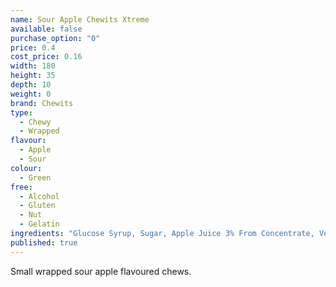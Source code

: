 ```yaml
---
name: Sour Apple Chewits Xtreme
available: false
purchase_option: "0"
price: 0.4
cost_price: 0.16
width: 180
height: 35
depth: 10
weight: 0
brand: Chewits
type: 
  - Chewy
  - Wrapped
flavour: 
  - Apple
  - Sour
colour: 
  - Green
free: 
  - Alcohol
  - Gluten
  - Nut
  - Gelatin
ingredients: "Glucose Syrup, Sugar, Apple Juice 3% From Concentrate, Vegetable Oil, Citric Acid, Lactic Acid, Egg White, Hydrolysed Rice Protein, Flavouring, Colour: Sodium Copper Chlorophyllin, Curcumin"
published: true
---
```

Small wrapped sour apple flavoured chews.